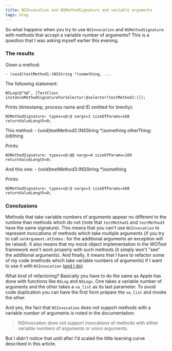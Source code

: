 ```yaml
---
title: NSInvocation and NSMethodSignature and variable arguments
tags: blog
---
```


So what happens when you try to use `NSInvocation` and `NSMethodSignature` with methods that accept a variable number of arguments? This is a question that I was asking myself earlier this evening.

### The results

Given a method:

    - (void)testMethod1:(NSString *)something, ...

The following statement:

    NSLog(@"%@", [TestClass instanceMethodSignatureForSelector:@selector(testMethod1:)]);

Prints (timestamp, process name and ID omitted for brevity):

    NSMethodSignature: types=v@:@ nargs=3 sizeOfParams=160 returnValueLength=0;

This method: - (void)testMethod2:(NSString \*)something otherThing:(id)thing

Prints:

    NSMethodSignature: types=v@:@@ nargs=4 sizeOfParams=160 returnValueLength=0;

And this one: - (void)testMethod3:(NSString \*)something

Prints:

    NSMethodSignature: types=v@:@ nargs=3 sizeOfParams=160 returnValueLength=0;

### Conclusions

Methods that take variable numbers of arguments appear no different to the runtime than methods which do not (note that `testMethod1` and `testMethod3` have the same signature). This means that you can't use `NSInvocation` to represent invocations of methods which take multiple arguments (if you try to call `setArgument:atIndex:` for the additional arguments an exception will be raised). It also means that my mock object implementation in the WOTest framework won't work properly with such methods (it simply won't "see" the additional arguments). And finally, it means that I have to refactor some of my code (methods which take variable numbers of arguments) if I want to use it with `NSInvocation` ([and I do](http://wincent.com/a/about/wincent/weblog/archives/2006/03/threading_nicet.php)).

What kind of refactoring? Basically you have to do the same as Apple has done with functions like `NSLog` and `NSLogv`. One takes a variable number of arguments and the other takes a `va_list` as its last parameter. To avoid code duplication you can have the first form prepare the `va_list` and invoke the other.

And yes, the fact that `NSInvocation` does not support methods with a variable number of arguments _is_ noted in the documentation:

> NSInvocation does not support invocations of methods with either variable numbers of arguments or union arguments.

But I didn't notice that until after I'd scaled the little learning curve described in this article.
